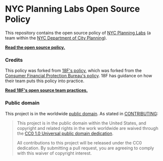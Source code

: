 # NYC Planning Labs Open Source Policy

This repository contains the open source policy of [NYC Planning Labs](https://planninglabs.nyc/) (a team within the [NYC Department of City Planning](http://www.nyc.gov/planning)).

**[Read the open source policy.](policy.md)**  


### Credits

This policy was forked from [18F's policy](https://github.com/18F/open-source-policy), which was forked from the [Consumer Financial Protection Bureau's policy](https://github.com/cfpb/source-code-policy). 18F has guidance on how their team puts this policy into practice. 

**[Read 18F's open source team practices.](https://github.com/18F/open-source-policy/blob/master/practice.md)**

### Public domain

This project is in the worldwide [public domain](LICENSE.md). As stated in [CONTRIBUTING](CONTRIBUTING.md):

> This project is in the public domain within the United States, and copyright and related rights in the work worldwide are waived through the [CC0 1.0 Universal public domain dedication](https://creativecommons.org/publicdomain/zero/1.0/).
>
> All contributions to this project will be released under the CC0 dedication. By submitting a pull request, you are agreeing to comply with this waiver of copyright interest.

